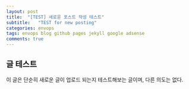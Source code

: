 ```yaml
---
layout: post
title:  "[TEST] 새로운 포스트 작성 테스트"
subtitle:   "TEST for new posting"
categories: envops
tags: envops blog github pages jekyll google adsense 
comments: true
---
```



## 글 테스트
이 글은 단순히 새로운 글이 업로드 되는지 테스트해보는 글이며, 다른 의도는 없다.

